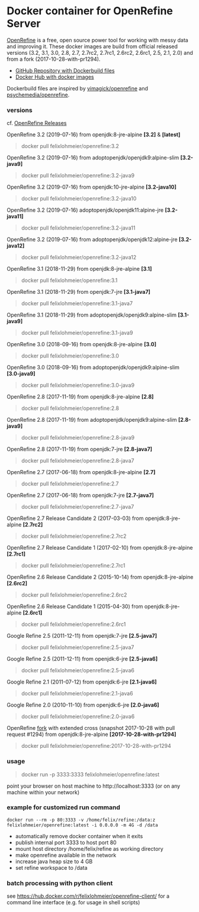 # Docker container for OpenRefine Server

[OpenRefine](http://openrefine.org/) is a free, open source power tool for working with messy data and improving it.
These docker images are build from official released versions (3.2, 3.1, 3.0, 2.8, 2.7, 2.7rc2, 2.7rc1, 2.6rc2, 2.6rc1, 2.5, 2.1, 2.0) and from a fork (2017-10-28-with-pr1294).

* [GitHub Repository with Dockerbuild files](https://github.com/felixlohmeier/openrefine-docker)
* [Docker Hub with docker images](https://hub.docker.com/r/felixlohmeier/openrefine/)

Dockerbuild files are inspired by [vimagick/openrefine](https://hub.docker.com/r/vimagick/openrefine/) and [psychemedia/openrefine](https://hub.docker.com/r/psychemedia/openrefine/).

### versions
cf. [OpenRefine Releases](https://github.com/OpenRefine/OpenRefine/releases)

OpenRefine 3.2 (2019-07-16) from openjdk:8-jre-alpine **[3.2]** & **[latest]**
> docker pull felixlohmeier/openrefine:3.2

OpenRefine 3.2 (2019-07-16) from adoptopenjdk/openjdk9:alpine-slim **[3.2-java9]**
> docker pull felixlohmeier/openrefine:3.2-java9

OpenRefine 3.2 (2019-07-16) from openjdk:10-jre-alpine **[3.2-java10]**
> docker pull felixlohmeier/openrefine:3.2-java10

OpenRefine 3.2 (2019-07-16) adoptopenjdk/openjdk11:alpine-jre **[3.2-java11]**
> docker pull felixlohmeier/openrefine:3.2-java11

OpenRefine 3.2 (2019-07-16) from adoptopenjdk/openjdk12:alpine-jre **[3.2-java12]**
> docker pull felixlohmeier/openrefine:3.2-java12

OpenRefine 3.1 (2018-11-29) from openjdk:8-jre-alpine **[3.1]**
> docker pull felixlohmeier/openrefine:3.1

OpenRefine 3.1 (2018-11-29) from openjdk:7-jre **[3.1-java7]**
> docker pull felixlohmeier/openrefine:3.1-java7

OpenRefine 3.1 (2018-11-29) from adoptopenjdk/openjdk9:alpine-slim **[3.1-java9]**
> docker pull felixlohmeier/openrefine:3.1-java9

OpenRefine 3.0 (2018-09-16) from openjdk:8-jre-alpine **[3.0]**
> docker pull felixlohmeier/openrefine:3.0

OpenRefine 3.0 (2018-09-16) from adoptopenjdk/openjdk9:alpine-slim **[3.0-java9]**
> docker pull felixlohmeier/openrefine:3.0-java9

OpenRefine 2.8 (2017-11-19) from openjdk:8-jre-alpine **[2.8]**
> docker pull felixlohmeier/openrefine:2.8

OpenRefine 2.8 (2017-11-19) from adoptopenjdk/openjdk9:alpine-slim **[2.8-java9]**
> docker pull felixlohmeier/openrefine:2.8-java9

OpenRefine 2.8 (2017-11-19) from openjdk:7-jre **[2.8-java7]**
> docker pull felixlohmeier/openrefine:2.8-java7

OpenRefine 2.7 (2017-06-18) from openjdk:8-jre-alpine **[2.7]**
> docker pull felixlohmeier/openrefine:2.7

OpenRefine 2.7 (2017-06-18) from openjdk:7-jre **[2.7-java7]**
> docker pull felixlohmeier/openrefine:2.7-java7

OpenRefine 2.7 Release Candidate 2 (2017-03-03) from openjdk:8-jre-alpine **[2.7rc2]**
> docker pull felixlohmeier/openrefine:2.7rc2

OpenRefine 2.7 Release Candidate 1 (2017-02-10) from openjdk:8-jre-alpine **[2.7rc1]**
> docker pull felixlohmeier/openrefine:2.7rc1

OpenRefine 2.6 Release Candidate 2 (2015-10-14) from openjdk:8-jre-alpine **[2.6rc2]**
> docker pull felixlohmeier/openrefine:2.6rc2

OpenRefine 2.6 Release Candidate 1 (2015-04-30) from openjdk:8-jre-alpine **[2.6rc1]**
> docker pull felixlohmeier/openrefine:2.6rc1

Google Refine 2.5 (2011-12-11) from openjdk:7-jre **[2.5-java7]**
> docker pull felixlohmeier/openrefine:2.5-java7

Google Refine 2.5 (2011-12-11) from openjdk:6-jre **[2.5-java6]**
> docker pull felixlohmeier/openrefine:2.5-java6

Google Refine 2.1 (2011-07-12) from openjdk:6-jre **[2.1-java6]**
> docker pull felixlohmeier/openrefine:2.1-java6

Google Refine 2.0 (2010-11-10) from openjdk:6-jre **[2.0-java6]**
> docker pull felixlohmeier/openrefine:2.0-java6

OpenRefine [fork](https://github.com/opencultureconsulting/OpenRefine) with extended cross (snapshot 2017-10-28 with pull request #1294) from openjdk:8-jre-alpine **[2017-10-28-with-pr1294]**
> docker pull felixlohmeier/openrefine:2017-10-28-with-pr1294

### usage
> docker run -p 3333:3333 felixlohmeier/openrefine:latest

point your browser on host machine to http://localhost:3333 (or on any machine within your network)

### example for customized run command

```docker run --rm -p 80:3333 -v /home/felix/refine:/data:z felixlohmeier/openrefine:latest -i 0.0.0.0 -m 4G -d /data```

* automatically remove docker container when it exits
* publish internal port 3333 to host port 80
* mount host directory /home/felix/refine as working directory
* make openrefine available in the network
* increase java heap size to 4 GB
* set refine workspace to /data

### batch processing with python client

see https://hub.docker.com/r/felixlohmeier/openrefine-client/ for a command line interface (e.g. for usage in shell scripts)
